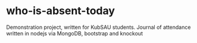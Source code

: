who-is-absent-today
===================

Demonstration project, written for KubSAU students. Journal of attendance written in nodejs via MongoDB, bootstrap and knockout
